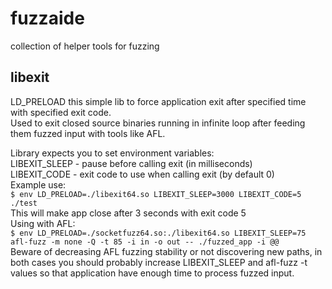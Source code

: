 # fuzzaide
collection of helper tools for fuzzing

## libexit
LD_PRELOAD this simple lib to force application exit after specified time with specified exit code.<br>
Used to exit closed source binaries running in infinite loop after feeding them fuzzed input with tools like AFL.<br>

Library expects you to set environment variables:<br>
 LIBEXIT_SLEEP - pause before calling exit (in milliseconds)<br>
 LIBEXIT_CODE - exit code to use when calling exit (by default 0)<br>
Example use:<br>
 `$ env LD_PRELOAD=./libexit64.so LIBEXIT_SLEEP=3000 LIBEXIT_CODE=5 ./test`<br>
This will make app close after 3 seconds with exit code 5<br>
Using with AFL:<br>
 `$ env LD_PRELOAD=./socketfuzz64.so:./libexit64.so LIBEXIT_SLEEP=75 afl-fuzz -m none -Q -t 85 -i in -o out -- ./fuzzed_app -i @@`<br>
Beware of decreasing AFL fuzzing stability or not discovering new paths, in both cases you should probably increase LIBEXIT_SLEEP and afl-fuzz -t values so that application have enough time to process fuzzed input.<br>
